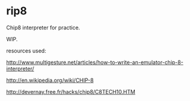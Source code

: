 # rip8
Chip8 interpreter for practice.

WIP.

resources used:

http://www.multigesture.net/articles/how-to-write-an-emulator-chip-8-interpreter/

http://en.wikipedia.org/wiki/CHIP-8

http://devernay.free.fr/hacks/chip8/C8TECH10.HTM
